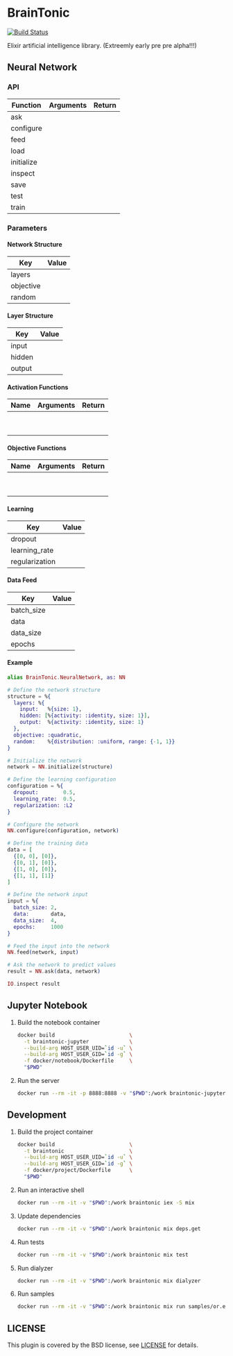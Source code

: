 # BrainTonic

[![Build Status](https://travis-ci.org/sdwolf/braintonic.svg?branch=master)](https://travis-ci.org/sdwolf/braintonic)

Elixir artificial intelligence library. (Extreemly early pre pre alpha!!!)

## Neural Network

### API

| Function   | Arguments | Return |
| --------   | --------- | ------ |
| ask        |           |        |
| configure  |           |        |
| feed       |           |        |
| load       |           |        |
| initialize |           |        |
| inspect    |           |        |
| save       |           |        |
| test       |           |        |
| train      |           |        |

### Parameters

#### Network Structure

| Key       | Value |
| ---       | ----- |
| layers    |       |
| objective |       |
| random    |       |

#### Layer Structure

| Key    | Value |
| ---    | ---   |
| input  |       |
| hidden |       |
| output |       |

#### Activation Functions

| Name | Arguments | Return |
| ---- | --------- | ------ |
|      |           |        |
|      |           |        |
|      |           |        |
|      |           |        |
|      |           |        |
|      |           |        |
|      |           |        |
|      |           |        |
|      |           |        |

#### Objective Functions

| Name | Arguments | Return |
| ---- | --------- | ------ |
|      |           |        |
|      |           |        |
|      |           |        |
|      |           |        |
|      |           |        |
|      |           |        |
|      |           |        |
|      |           |        |
|      |           |        |

#### Learning

| Key            | Value |
| ---            | ---   |
| dropout        |       |
| learning_rate  |       |
| regularization |       |

#### Data Feed

| Key        | Value |
| ---        | ---   |
| batch_size |       |
| data       |       |
| data_size  |       |
| epochs     |       |

#### Example

```elixir
alias BrainTonic.NeuralNetwork, as: NN

# Define the network structure
structure = %{
  layers: %{
    input:   %{size: 1},
    hidden: [%{activity: :identity, size: 1}],
    output:  %{activity: :identity, size: 1}
  },
  objective: :quadratic,
  random:    %{distribution: :uniform, range: {-1, 1}}
}

# Initialize the network
network = NN.initialize(structure)

# Define the learning configuration
configuration = %{
  dropout:        0.5,
  learning_rate:  0.5,
  regularization: :L2
}

# Configure the network
NN.configure(configuration, network)

# Define the training data
data = [
  {[0, 0], [0]},
  {[0, 1], [0]},
  {[1, 0], [0]},
  {[1, 1], [1]}
]

# Define the network input
input = %{
  batch_size: 2,
  data:       data,
  data_size:  4,
  epochs:     1000
}

# Feed the input into the network
NN.feed(network, input)

# Ask the network to predict values
result = NN.ask(data, network)

IO.inspect result
```

## Jupyter Notebook

1. Build the notebook container
    ```bash
    docker build                        \
      -t braintonic-jupyter             \
      --build-arg HOST_USER_UID=`id -u` \
      --build-arg HOST_USER_GID=`id -g` \
      -f docker/notebook/Dockerfile     \
      "$PWD"
    ```

2. Run the server
    ```bash
    docker run --rm -it -p 8888:8888 -v "$PWD":/work braintonic-jupyter
    ```

## Development

1. Build the project container
    ```bash
    docker build                        \
      -t braintonic                     \
      --build-arg HOST_USER_UID=`id -u` \
      --build-arg HOST_USER_GID=`id -g` \
      -f docker/project/Dockerfile      \
      "$PWD"
    ```

2. Run an interactive shell
    ```bash
    docker run --rm -it -v "$PWD":/work braintonic iex -S mix
    ```

3. Update dependencies
    ```bash
    docker run --rm -it -v "$PWD":/work braintonic mix deps.get
    ```

4. Run tests
    ```bash
    docker run --rm -it -v "$PWD":/work braintonic mix test
    ```

5. Run dialyzer
    ```bash
    docker run --rm -it -v "$PWD":/work braintonic mix dialyzer
    ```

6. Run samples
    ```bash
    docker run --rm -it -v "$PWD":/work braintonic mix run samples/or.exs
    ```

## LICENSE

This plugin is covered by the BSD license, see [LICENSE](LICENSE) for details.
